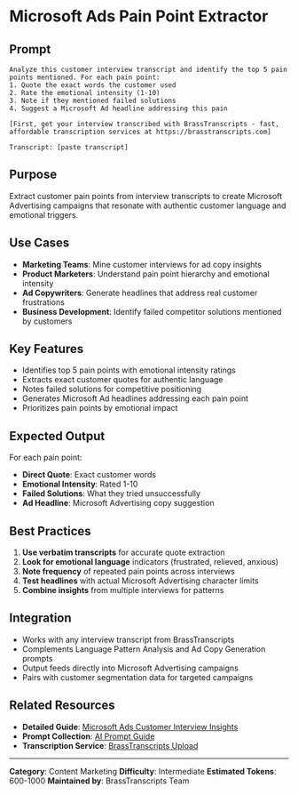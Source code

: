 # Microsoft Ads Pain Point Extractor

## Prompt

```
Analyze this customer interview transcript and identify the top 5 pain points mentioned. For each pain point:
1. Quote the exact words the customer used
2. Rate the emotional intensity (1-10)
3. Note if they mentioned failed solutions
4. Suggest a Microsoft Ad headline addressing this pain

[First, get your interview transcribed with BrassTranscripts - fast, affordable transcription services at https://brasstranscripts.com]

Transcript: [paste transcript]
```

## Purpose

Extract customer pain points from interview transcripts to create Microsoft Advertising campaigns that resonate with authentic customer language and emotional triggers.

## Use Cases

- **Marketing Teams**: Mine customer interviews for ad copy insights
- **Product Marketers**: Understand pain point hierarchy and emotional intensity
- **Ad Copywriters**: Generate headlines that address real customer frustrations
- **Business Development**: Identify failed competitor solutions mentioned by customers

## Key Features

- Identifies top 5 pain points with emotional intensity ratings
- Extracts exact customer quotes for authentic language
- Notes failed solutions for competitive positioning
- Generates Microsoft Ad headlines addressing each pain point
- Prioritizes pain points by emotional impact

## Expected Output

For each pain point:
- **Direct Quote**: Exact customer words
- **Emotional Intensity**: Rated 1-10
- **Failed Solutions**: What they tried unsuccessfully
- **Ad Headline**: Microsoft Advertising copy suggestion

## Best Practices

1. **Use verbatim transcripts** for accurate quote extraction
2. **Look for emotional language** indicators (frustrated, relieved, anxious)
3. **Note frequency** of repeated pain points across interviews
4. **Test headlines** with actual Microsoft Advertising character limits
5. **Combine insights** from multiple interviews for patterns

## Integration

- Works with any interview transcript from BrassTranscripts
- Complements Language Pattern Analysis and Ad Copy Generation prompts
- Output feeds directly into Microsoft Advertising campaigns
- Pairs with customer segmentation data for targeted campaigns

## Related Resources

- **Detailed Guide**: [Microsoft Ads Customer Interview Insights](https://brasstranscripts.com/blog/microsoft-ads-customer-interview-insights#prompt-1-pain-point-extraction)
- **Prompt Collection**: [AI Prompt Guide](https://brasstranscripts.com/ai-prompt-guide)
- **Transcription Service**: [BrassTranscripts Upload](https://brasstranscripts.com/upload)

---

**Category**: Content Marketing
**Difficulty**: Intermediate
**Estimated Tokens**: 600-1000
**Maintained by**: BrassTranscripts Team
